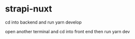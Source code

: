 # strapi-nuxt

cd into backend and run yarn develop

open another terminal and cd into front end then run yarn dev

